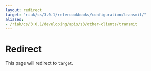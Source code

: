 ```yaml
---
layout: redirect
target: "riak/cs/3.0.1/refercookbooks/configuration/transmit/"
aliases:
- /riak/cs/3.0.1/developing/apis/s3/other-clients/transmit
---
```


# Redirect

This page will redirect to `target`.
